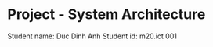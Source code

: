 <html>
<h1>Project - System Architecture</h1>
<p>
Student name: Duc Dinh Anh
Student id: m20.ict 001
</p>
</html>
